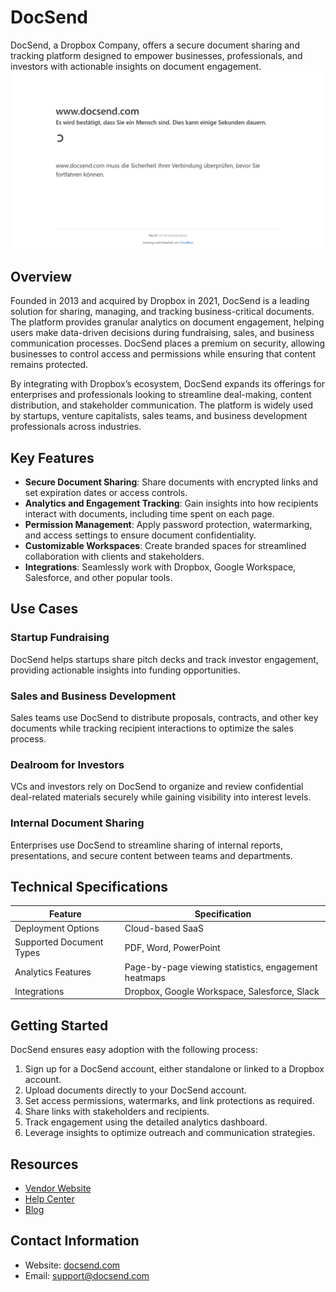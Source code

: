 
# DocSend  
  
DocSend, a Dropbox Company, offers a secure document sharing and tracking platform designed to empower businesses, professionals, and investors with actionable insights on document engagement.  
![DocSend  ](./assets/docsend.png)


## Overview  
Founded in 2013 and acquired by Dropbox in 2021, DocSend is a leading solution for sharing, managing, and tracking business-critical documents. The platform provides granular analytics on document engagement, helping users make data-driven decisions during fundraising, sales, and business communication processes. DocSend places a premium on security, allowing businesses to control access and permissions while ensuring that content remains protected.

By integrating with Dropbox’s ecosystem, DocSend expands its offerings for enterprises and professionals looking to streamline deal-making, content distribution, and stakeholder communication. The platform is widely used by startups, venture capitalists, sales teams, and business development professionals across industries.  

## Key Features  
- **Secure Document Sharing**: Share documents with encrypted links and set expiration dates or access controls.  
- **Analytics and Engagement Tracking**: Gain insights into how recipients interact with documents, including time spent on each page.  
- **Permission Management**: Apply password protection, watermarking, and access settings to ensure document confidentiality.  
- **Customizable Workspaces**: Create branded spaces for streamlined collaboration with clients and stakeholders.  
- **Integrations**: Seamlessly work with Dropbox, Google Workspace, Salesforce, and other popular tools.  

## Use Cases  
### Startup Fundraising  
DocSend helps startups share pitch decks and track investor engagement, providing actionable insights into funding opportunities.  

### Sales and Business Development  
Sales teams use DocSend to distribute proposals, contracts, and other key documents while tracking recipient interactions to optimize the sales process.  

### Dealroom for Investors  
VCs and investors rely on DocSend to organize and review confidential deal-related materials securely while gaining visibility into interest levels.  

### Internal Document Sharing  
Enterprises use DocSend to streamline sharing of internal reports, presentations, and secure content between teams and departments.  

## Technical Specifications  

| Feature              | Specification                        |  
|----------------------|--------------------------------------|  
| Deployment Options   | Cloud-based SaaS                    |  
| Supported Document Types | PDF, Word, PowerPoint             |  
| Analytics Features   | Page-by-page viewing statistics, engagement heatmaps |  
| Integrations         | Dropbox, Google Workspace, Salesforce, Slack |  

## Getting Started  
DocSend ensures easy adoption with the following process:  
1. Sign up for a DocSend account, either standalone or linked to a Dropbox account.  
2. Upload documents directly to your DocSend account.  
3. Set access permissions, watermarks, and link protections as required.  
4. Share links with stakeholders and recipients.  
5. Track engagement using the detailed analytics dashboard.  
6. Leverage insights to optimize outreach and communication strategies.  

## Resources  
- [Vendor Website](https://www.docsend.com/)  
- [Help Center](https://help.docsend.com/hc/en-us)  
- [Blog](https://www.docsend.com/blog/)  

## Contact Information  
- Website: [docsend.com](https://www.docsend.com/)  
- Email: support@docsend.com  
